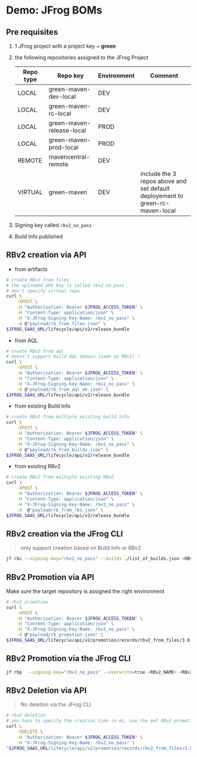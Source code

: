 # Demo: JFrog BOMs

## Pre requisites

1. 1 JFrog project with a project key = **green**
2. the following repositories assigned to the JFrog Project

    Repo type | Repo key | Environment | Comment
    ---|---|--- |---
    LOCAL | green-maven-dev-local | DEV |
    LOCAL | green-maven-rc-local | DEV |
    LOCAL | green-maven-release-local | PROD |
    LOCAL | green-maven-prod-local | PROD |
    REMOTE | mavencentral-remote | DEV |
    VIRTUAL | green-maven  | DEV | include the 3 repos above and set default deployement to  green-rc-maven-local
3. Signing key called ```rbv2_no_pass```
4. Build Info published

## RBv2 creation via API

* from artifacts

```bash
# create RBv2 from files
# the uploaded GPG key is called rbv2_no_pass
# don't specify virtual repo
curl \
    -XPOST \
    -H "Authorization: Bearer $JFROG_ACCESS_TOKEN" \
    -H "Content-Type: application/json" \
    -H "X-JFrog-Signing-Key-Name: rbv2_no_pass" \
    -d @"payload/rb_from_files.json" \
$JFROG_SAAS_URL/lifecycle/api/v2/release_bundle 
```

* from AQL

```bash
# create RBv2 from aql
# doesn't support build AQL domain (same as RBv1) !
curl \
    -XPOST \
    -H "Authorization: Bearer $JFROG_ACCESS_TOKEN" \
    -H "Content-Type: application/json" \
    -H "X-JFrog-Signing-Key-Name: rbv2_no_pass" \
    -d @"payload/rb_from_aql_ok.json" \
$JFROG_SAAS_URL/lifecycle/api/v2/release_bundle 
```

* from existing Build Info

```bash
# create RBv2 from multiple existing build info
curl \
    -XPOST \
    -H "Authorization: Bearer $JFROG_ACCESS_TOKEN" \
    -H "Content-Type: application/json" \
    -H "X-JFrog-Signing-Key-Name: rbv2_no_pass" \
    -d @"payload/rb_from_builds.json" \
$JFROG_SAAS_URL/lifecycle/api/v2/release_bundle 
```

* from existing RBv2

```bash
# create RBv2 from multiple existing RBv2
curl \
    -XPOST \
    -H "Authorization: Bearer $JFROG_ACCESS_TOKEN" \
    -H "Content-Type: application/json" \
    -H "X-JFrog-Signing-Key-Name: rbv2_no_pass" \
    -d  @"payload/rb_from_rbs.json" \
$JFROG_SAAS_URL/lifecycle/api/v2/release_bundle 
```

## RBv2 creation via the JFrog CLI

> only support creation based on Build Info or RBv2

```bash
jf rbc --signing-key="rbv2_no_pass" --builds ./list_of_builds.json <RBv2_NAME> <RBv2_VERSION>
```

## RBv2 Promotion via API

Make sure the target repository is assigned the right environment

```bash
# rbv2 promotion
curl \
    -XPOST \
    -H "Authorization: Bearer $JFROG_ACCESS_TOKEN" \
    -H "Content-Type: application/json" \
    -H "X-JFrog-Signing-Key-Name: rbv2_no_pass" \
    -d @"payload/rb_promotion.json" \
$JFROG_SAAS_URL/lifecycle/api/v2/promotion/records/rbv2_from_files/3.0.0 
```

## RBv2 Promotion via the JFrog CLI

```bash
jf rbp  --signing-key="rbv2_no_pass" --overwrite=true <RBv2_NAME> <RBv2_VERSION> <ENV>
```

## RBv2 Deletion via API

> No deletion via the JFrog CLI

```bash
# rbv2 deletion
# you have to specify the creation time in ms, use the Get RBv2 promotion to get that info
curl \
    -XDELETE \
    -H "Authorization: Bearer $JFROG_ACCESS_TOKEN" \
    -H "X-JFrog-Signing-Key-Name: rbv2_no_pass" \
"$JFROG_SAAS_URL/lifecycle/api/v2/promotion/records/rbv2_from_files/3.0.0/1708382591227?async=false" 
```
